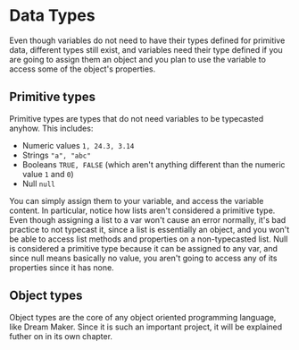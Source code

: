 # Data Types
Even though variables do not need to have their types defined for primitive data, different types still exist, and variables need their type defined if you are going to assign them an object and you plan to use the variable to access some of the object's properties.

## Primitive types
Primitive types are types that do not need variables to be typecasted anyhow. This includes:

- Numeric values `1, 24.3, 3.14`
- Strings `"a", "abc"`
- Booleans `TRUE, FALSE` (which aren't anything different than the numeric value `1` and `0`)
- Null `null`

You can simply assign them to your variable, and access the variable content. In particular, notice how lists aren't considered a primitive type. Even though assigning a list to a var won't cause an error normally, it's bad practice to not typecast it, since a list is essentially an object, and you won't be able to access list methods and properties on a non-typecasted list.
Null is considered a primitive type because it can be assigned to any var, and since null means basically no value, you aren't going to access any of its properties since it has none.

## Object types
Object types are the core of any object oriented programming language, like Dream Maker. Since it is such an important project, it will be explained futher on in its own chapter.
